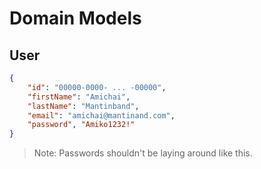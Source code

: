 # Domain Models

## User

```json
{
    "id": "00000-0000- ... -00000",
    "firstName": "Amichai",
    "lastName": "Mantinband",
    "email": "amichai@mantinand.com",
    "password", "Amiko1232!"
}
```

> Note: Passwords shouldn't be laying around like this.